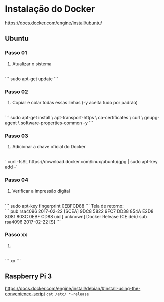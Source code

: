# Instalação do Docker
https://docs.docker.com/engine/install/ubuntu/

## Ubuntu
###  Passo 01
1. Atualizar o sistema
<br>
```
  sudo apt-get update
```
  
### Passo 02
1. Copiar e colar todas essas linhas (-y aceita tudo por padrão)
<br>
```
  sudo apt-get install \
      apt-transport-https \
      ca-certificates \
      curl \
      gnupg-agent \
      software-properties-common -y
```

### Passo 03
1. Adicionar a chave oficial do Docker
<br>
`  curl -fsSL https://download.docker.com/linux/ubuntu/gpg | sudo apt-key add -`

### Passo 04
1. Verificar a impressão digital
<br>
```
sudo apt-key fingerprint 0EBFCD88
```
Tela de retorno:
<br>
```
  pub   rsa4096 2017-02-22 [SCEA]
        9DC8 5822 9FC7 DD38 854A  E2D8 8D81 803C 0EBF CD88
  uid           [ unknown] Docker Release (CE deb) <docker@docker.com>
  sub   rsa4096 2017-02-22 [S]
```


### Passo xx
1. 
<br>
```
xx
```


## Raspberry Pi 3
https://docs.docker.com/engine/install/debian/#install-using-the-convenience-script
```cat /etc/ *-release```

